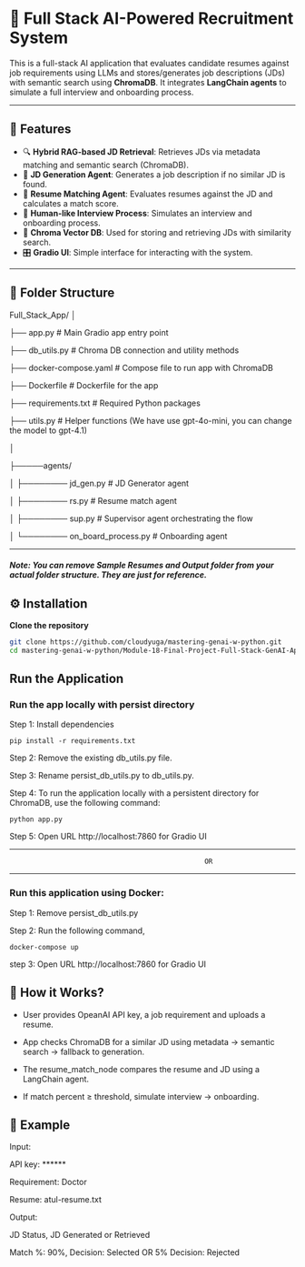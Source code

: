 
# 🧠 Full Stack AI-Powered Recruitment System

This is a full-stack AI application that evaluates candidate resumes against job requirements using LLMs and stores/generates job descriptions (JDs) with semantic search using **ChromaDB**. It integrates **LangChain agents** to simulate a full interview and onboarding process.

---

## 🚀 Features

- 🔍 **Hybrid RAG-based JD Retrieval**: Retrieves JDs via metadata matching and semantic search (ChromaDB).
- 📝 **JD Generation Agent**: Generates a job description if no similar JD is found.
- 📄 **Resume Matching Agent**: Evaluates resumes against the JD and calculates a match score.
- 👤 **Human-like Interview Process**: Simulates an interview and onboarding process.
- 💾 **Chroma Vector DB**: Used for storing and retrieving JDs with similarity search.
- 🎛️ **Gradio UI**: Simple interface for interacting with the system.

---

## 📁 Folder Structure

Full_Stack_App/
│

├── app.py # Main Gradio app entry point

├── db_utils.py # Chroma DB connection and utility methods

├── docker-compose.yaml # Compose file to run app with ChromaDB

├── Dockerfile # Dockerfile for the app

├── requirements.txt # Required Python packages

├── utils.py # Helper functions (We have use gpt-4o-mini, you can change the model to gpt-4.1)

│

├─────agents/

│ ├──────── jd_gen.py # JD Generator agent

│ ├──────── rs.py # Resume match agent

│ ├──────── sup.py # Supervisor agent orchestrating the flow

│ └──────── on_board_process.py # Onboarding agent

---
##### Note: You can remove Sample Resumes and Output folder from your actual folder structure. They are just for reference. 

## ⚙️ Installation

**Clone the repository**

```bash
git clone https://github.com/cloudyuga/mastering-genai-w-python.git
cd mastering-genai-w-python/Module-18-Final-Project-Full-Stack-GenAI-Application/Recruitment_Automation_System
```

## Run the Application

### **Run the app locally with persist directory** 

Step 1: Install dependencies
```
pip install -r requirements.txt
```
Step 2: Remove the existing db_utils.py file.

Step 3: Rename persist_db_utils.py to db_utils.py.

Step 4: To run the application locally with a persistent directory for ChromaDB, use the following command:
```
python app.py
```
Step 5: Open URL http://localhost:7860 for Gradio UI

---

                                                    OR

---
### **Run this application using Docker:**

Step 1: Remove persist_db_utils.py

Step 2: Run the following command,
```
docker-compose up
```
step 3: Open URL http://localhost:7860 for Gradio UI

## 🧪 How it Works?
- User provides OpeanAI API key, a job requirement and uploads a resume.

- App checks ChromaDB for a similar JD using metadata → semantic search → fallback to generation.

- The resume_match_node compares the resume and JD using a LangChain agent.

- If match percent ≥ threshold, simulate interview → onboarding.

## 📝 Example
Input:

API key: ******

Requirement: Doctor	

Resume: atul-resume.txt	

Output:

JD Status, JD Generated or Retrieved

Match %: 90%, Decision: Selected OR 5% Decision: Rejected


